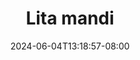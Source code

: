 --- 
title: "Lita mandi"
description: "nonton bokeh Lita mandi gratis video full baru"
date: 2024-06-04T13:18:57-08:00
file_code: "jg3h90x1o7ts"
draft: false
cover: "93amw40601c5ny1x.jpg"
tags: ["Lita", "mandi", "bokep-indo", "bokep-viral", "bokep-ig"]
length: 746
fld_id: "1483155"
foldername: "Amerlita 1"
categories: ["Amerlita 1"]
views: 0
---